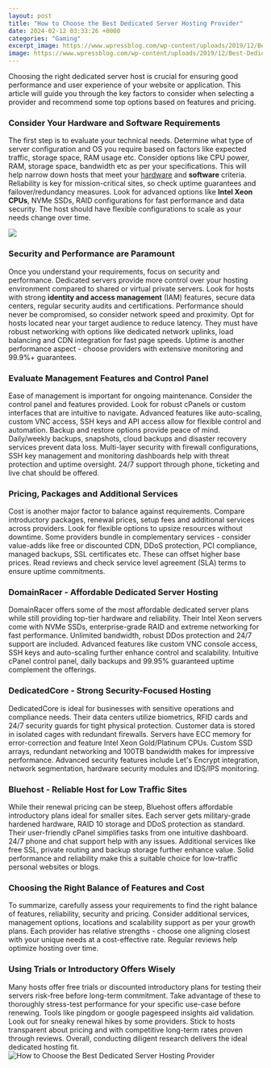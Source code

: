 ```yaml
---
layout: post
title: "How to Choose the Best Dedicated Server Hosting Provider"
date: 2024-02-12 03:33:26 +0000
categories: "Gaming"
excerpt_image: https://www.wpressblog.com/wp-content/uploads/2019/12/Best-Dedicated-Server-Hosting-Providers.png
image: https://www.wpressblog.com/wp-content/uploads/2019/12/Best-Dedicated-Server-Hosting-Providers.png
---
```


Choosing the right dedicated server host is crucial for ensuring good performance and user experience of your website or application. This article will guide you through the key factors to consider when selecting a provider and recommend some top options based on features and pricing.
### Consider Your Hardware and Software Requirements
The first step is to evaluate your technical needs. Determine what type of server configuration and OS you require based on factors like expected traffic, storage space, RAM usage etc. Consider options like CPU power, RAM, storage space, bandwidth etc as per your specifications. This will help narrow down hosts that meet your [hardware](https://store.fi.io.vn/work-hard-so-my-rat-terrier-live-a-better-dog-lover-2) and **software** criteria. 
Reliability is key for mission-critical sites, so check uptime guarantees and failover/redundancy measures. Look for advanced options like **Intel Xeon CPUs**, NVMe SSDs, RAID configurations for fast performance and data security. The host should have flexible configurations to scale as your needs change over time. 

![](https://hostingfacts.com/wp-content/uploads/2020/05/Best-Dedicated-Hosting-Providers.jpg)
### Security and Performance are Paramount
Once you understand your requirements, focus on security and performance. Dedicated servers provide more control over your hosting environment compared to shared or virtual private servers. Look for hosts with strong **identity and access management** (IAM) features, secure data centers, regular security audits and certifications.
Performance should never be compromised, so consider network speed and proximity. Opt for hosts located near your target audience to reduce latency. They must have robust networking with options like dedicated network uplinks, load balancing and CDN integration for fast page speeds. Uptime is another performance aspect - choose providers with extensive monitoring and 99.9%+ guarantees.
### Evaluate Management Features and Control Panel
Ease of management is important for ongoing maintenance. Consider the control panel and features provided. Look for robust cPanels or custom interfaces that are intuitive to navigate. Advanced features like auto-scaling, custom VNC access, SSH keys and API access allow for flexible control and automation. 
Backup and restore options provide peace of mind. Daily/weekly backups, snapshots, cloud backups and disaster recovery services prevent data loss. Multi-layer security with firewall configurations, SSH key management and monitoring dashboards help with threat protection and uptime oversight. 24/7 support through phone, ticketing and live chat should be offered.
### Pricing, Packages and Additional Services
Cost is another major factor to balance against requirements. Compare introductory packages, renewal prices, setup fees and additional services across providers. Look for flexible options to upsize resources without downtime.
Some providers bundle in complementary services - consider value-adds like free or discounted CDN, DDoS protection, PCI compliance, managed backups, SSL certificates etc. These can offset higher base prices. Read reviews and check service level agreement (SLA) terms to ensure uptime commitments.
### DomainRacer - Affordable Dedicated Server Hosting
DomainRacer offers some of the most affordable dedicated server plans while still providing top-tier hardware and reliability. Their Intel Xeon servers come with NVMe SSDs, enterprise-grade RAID and extreme networking for fast performance. 
Unlimited bandwidth, robust DDos protection and 24/7 support are included. Advanced features like custom VNC console access, SSH keys and auto-scaling further enhance control and scalability. Intuitive cPanel control panel, daily backups and 99.95% guaranteed uptime complement the offerings. 
### DedicatedCore - Strong Security-Focused Hosting
DedicatedCore is ideal for businesses with sensitive operations and compliance needs. Their data centers utilize biometrics, RFID cards and 24/7 security guards for tight physical protection. Customer data is stored in isolated cages with redundant firewalls.
Servers have ECC memory for error-correction and feature Intel Xeon Gold/Platinum CPUs. Custom SSD arrays, redundant networking and 100TB bandwidth makes for impressive performance. Advanced security features include Let's Encrypt integration, network segmentation, hardware security modules and IDS/IPS monitoring.
### Bluehost - Reliable Host for Low Traffic Sites  
While their renewal pricing can be steep, Bluehost offers affordable introductory plans ideal for smaller sites. Each server gets military-grade hardened hardware, RAID 10 storage and DDoS protection as standard.
Their user-friendly cPanel simplifies tasks from one intuitive dashboard. 24/7 phone and chat support help with any issues. Additional services like free SSL, private routing and backup storage further enhance value. Solid performance and reliability make this a suitable choice for low-traffic personal websites or blogs.
### Choosing the Right Balance of Features and Cost
To summarize, carefully assess your requirements to find the right balance of features, reliability, security and pricing. Consider additional services, management options, locations and scalability support as per your growth plans. Each provider has relative strengths - choose one aligning closest with your unique needs at a cost-effective rate. Regular reviews help optimize hosting over time.
### Using Trials or Introductory Offers Wisely  
Many hosts offer free trials or discounted introductory plans for testing their servers risk-free before long-term commitment. Take advantage of these to thoroughly stress-test performance for your specific use-case before renewing. Tools like pingdom or google pagespeed insights aid validation.
Look out for sneaky renewal hikes by some providers. Stick to hosts transparent about pricing and with competitive long-term rates proven through reviews. Overall, conducting diligent research delivers the ideal dedicated hosting fit.
![How to Choose the Best Dedicated Server Hosting Provider](https://www.wpressblog.com/wp-content/uploads/2019/12/Best-Dedicated-Server-Hosting-Providers.png)